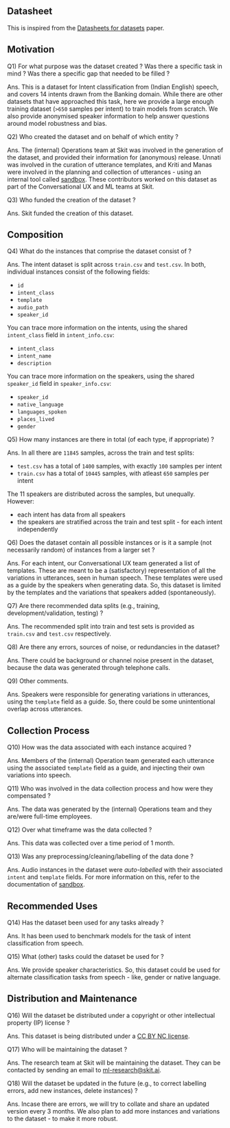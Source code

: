 ## Datasheet

This is inspired from the [Datasheets for datasets](https://arxiv.org/pdf/1803.09010.pdf) paper.

## Motivation

Q1) For what purpose was the dataset created ? Was there a specific task in mind ? Was there a specific gap that needed to be filled ?

Ans. This is a dataset for Intent classification from (Indian English) speech, and covers 14 intents drawn from the Banking domain. While there are other datasets that have approached this task, here we provide a large enough training dataset (`>650` samples per intent) to train models from scratch. We also provide anonymised speaker information to help answer questions around model robustness and bias.

Q2) Who created the dataset and on behalf of which entity ?

Ans. The (internal) Operations team at Skit was involved in the generation of the dataset, and provided their information for (anonymous) release. Unnati was involved in the curation of utterance templates, and Kriti and Manas were involved in the planning and collection of utterances - using an internal tool called [sandbox](https://github.com/skit-ai/sandbox). These contributors worked on this dataset as part of the Conversational UX and ML teams at Skit.

Q3) Who funded the creation of the dataset ?

Ans. Skit funded the creation of this dataset.

## Composition

Q4) What do the instances that comprise the dataset consist of ?

Ans. The intent dataset is split across `train.csv` and `test.csv`. In both, individual instances consist of the following fields:
- `id`
- `intent_class`
- `template`
- `audio_path`
- `speaker_id`

You can trace more information on the intents, using the shared `intent_class` field in `intent_info.csv`:
- `intent_class`
- `intent_name`
- `description`

You can trace more information on the speakers, using the shared `speaker_id` field in `speaker_info.csv`:
- `speaker_id`
- `native_language`
- `languages_spoken`
- `places_lived`
- `gender`


Q5) How many instances are there in total (of each type, if appropriate) ?

Ans. In all there are `11845` samples, across the train and test splits:

- `test.csv` has a total of `1400` samples, with exactly `100` samples per intent
- `train.csv` has a total of `10445` samples, with atleast `650` samples per intent

The 11 speakers are distributed across the samples, but unequally. However:
- each intent has data from all speakers 
- the speakers are stratified across the train and test split - for each intent independently

Q6) Does the dataset contain all possible instances or is it a sample (not necessarily random) of instances from a larger set ?

Ans. For each intent, our Conversational UX team generated a list of templates. These are meant to be a (satisfactory) representation of all the variations in utterances, seen in human speech. These templates were used as a guide by the speakers when generating data. So, this dataset is limited by the templates and the variations that speakers added (spontaneously).

Q7) Are there recommended data splits (e.g., training, development/validation, testing) ?

Ans. The recommended split into train and test sets is provided as `train.csv` and `test.csv` respectively.

Q8) Are there any errors, sources of noise, or redundancies in the dataset?

Ans. There could be background or channel noise present in the dataset, because the data was generated through telephone calls.

Q9) Other comments.

Ans. Speakers were responsible for generating variations in utterances, using the `template` field as a guide. So, there could be some unintentional overlap across utterances.

## Collection Process

Q10) How was the data associated with each instance acquired ?

Ans. Members of the (internal) Operation team generated each utterance using the associated `template` field as a guide, and injecting their own variations into speech.

Q11) Who was involved in the data collection process and how were they compensated ?

Ans. The data was generated by the (internal) Operations team and they are/were full-time employees.

Q12) Over what timeframe was the data collected ?

Ans. This data was collected over a time period of 1 month.

Q13) Was any preprocessing/cleaning/labelling of the data done ?

Ans. Audio instances in the dataset were *auto-labelled* with their associated `intent` and `template` fields. For more information on this, refer to the documentation of [sandbox](https://github.com/skit-ai/sandbox).

## Recommended Uses

Q14) Has the dataset been used for any tasks already ?

Ans. It has been used to benchmark models for the task of intent classification from speech.

Q15) What (other) tasks could the dataset be used for ?

Ans. We provide speaker characteristics. So, this dataset could be used for alternate classification tasks from speech - like, gender or native language.

## Distribution and Maintenance

Q16) Will the dataset be distributed under a copyright or other intellectual property (IP) license ?

Ans. This dataset is being distributed under a [CC BY NC license](https://creativecommons.org/licenses/by-nc/4.0/).

Q17) Who will be maintaining the dataset ?

Ans. The research team at Skit will be maintaining the dataset. They can be contacted by sending an email to ml-research@skit.ai.

Q18) Will the dataset be updated in the future (e.g., to correct labelling errors, add new instances, delete instances) ?

Ans. Incase there are errors, we will try to collate and share an updated version every 3 months. We also plan to add more instances and variations to the dataset - to make it more robust.
